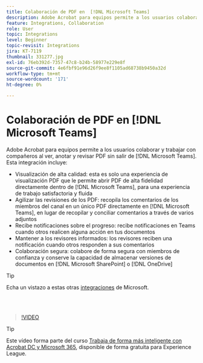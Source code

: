 ```yaml
---
title: Colaboración de PDF en  [!DNL Microsoft Teams]
description: Adobe Acrobat para equipos permite a los usuarios colaborar y trabajar con compañeros al ver, anotar y revisar PDF sin salir de  [!DNL Microsoft Teams]
feature: Integrations, Collaboration
role: User
topic: Integrations
level: Beginner
topic-revisit: Integrations
jira: KT-7119
thumbnail: 331277.jpg
exl-id: 76eb392d-7357-47c8-b24b-58977e229e8f
source-git-commit: 4e6fbf91e96d26f9ee8f1105ad68738b9450a32d
workflow-type: tm+mt
source-wordcount: '171'
ht-degree: 0%

---
```


# Colaboración de PDF en [!DNL Microsoft Teams]

Adobe Acrobat para equipos permite a los usuarios colaborar y trabajar con compañeros al ver, anotar y revisar PDF sin salir de [!DNL Microsoft Teams]. Esta integración incluye:

* Visualización de alta calidad: esta es solo una experiencia de visualización PDF que le permite abrir PDF de alta fidelidad directamente dentro de [!DNL Microsoft Teams], para una experiencia de trabajo satisfactoria y fluida
* Agilizar las revisiones de los PDF: recopila los comentarios de los miembros del canal en un único PDF directamente en [!DNL Microsoft Teams], en lugar de recopilar y conciliar comentarios a través de varios adjuntos
* Recibe notificaciones sobre el progreso: recibe notificaciones en Teams cuando otros realicen alguna acción en tus documentos
* Mantener a los revisores informados: los revisores reciben una notificación cuando otros responden a sus comentarios
* Colaboración segura: colabore de forma segura con miembros de confianza y conserve la capacidad de almacenar versiones de documentos en [!DNL Microsoft SharePoint] o [!DNL OneDrive]

>[!TIP]
>
>Echa un vistazo a estas otras [integraciones](../integrate/integrate-overview.md#microsoft) de Microsoft.

<br> 

>[!VIDEO](https://video.tv.adobe.com/v/331277?quality=12&learn=on&hidetitle=true)

>[!TIP]
>
>Este vídeo forma parte del curso [Trabaja de forma más inteligente con Acrobat DC y Microsoft 365](https://experienceleague.adobe.com/?recommended=Acrobat-U-1-2021.microsoft365), disponible de forma gratuita para Experience League.
